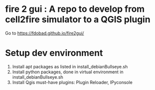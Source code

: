 # fire 2 gui : A repo to develop from cell2fire simulator to a QGIS plugin

Go to https://fdobad.github.io/fire2gui/

# Setup dev environment

1. Install apt packages as listed in install_debianBullseye.sh  
2. Install python packages, done in virtual environment in install_debianBullseye.sh  
3. Install Qgis must-have plugins: Plugin Reloader, IPyconsole  
